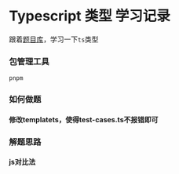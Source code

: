 # Typescript 类型 学习记录

 跟着[题目库](https://github.com/type-challenges/type-challenges)，学习一下`ts`类型

### 包管理工具

  `pnpm`

### 如何做题
#### 修改templatets，使得test-cases.ts不报错即可

### 解题思路
#### js对比法
